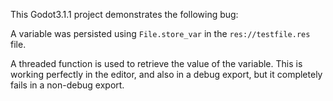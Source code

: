 This Godot3.1.1 project demonstrates the following bug:

A variable was persisted using `File.store_var` in the `res://testfile.res` file.

A threaded function is used to retrieve the value of the variable. This is working perfectly in the editor, and also in a debug export, but it completely fails in a non-debug export.
